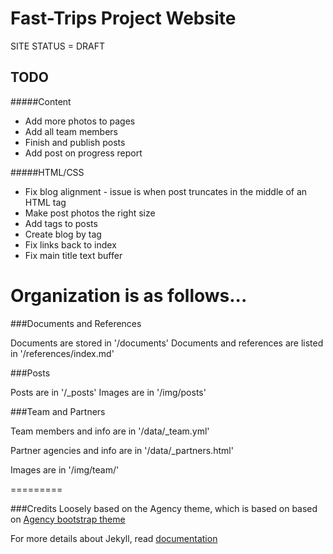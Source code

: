 Fast-Trips Project Website
====================

SITE STATUS = DRAFT

## TODO

#####Content
* Add more photos to pages
* Add all team members
* Finish and publish posts
* Add post on progress report

#####HTML/CSS
* Fix blog alignment - issue is when post truncates in the middle of an HTML tag
* Make post photos the right size
* Add tags to posts
* Create blog by tag
* Fix links back to index
* Fix main title text buffer

# Organization is as follows...

###Documents and References

Documents are stored in '/documents'
Documents and references are listed in '/references/index.md'

###Posts

Posts are in '/_posts'
Images are in '/img/posts'

###Team and Partners

Team members and info are in '/data/_team.yml'

Partner agencies and info are in '/data/_partners.html'

Images are in '/img/team/'


=========

###Credits
Loosely based on the Agency theme, which is based on based on 
[Agency bootstrap theme ](http://startbootstrap.com/templates/agency/)

For more details about Jekyll, read [documentation](http://jekyllrb.com/)
